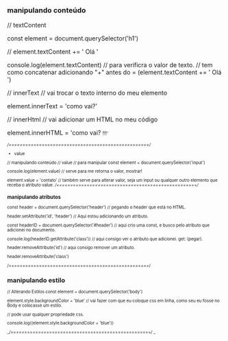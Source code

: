### manipulando conteúdo

// textContent

const element = document.querySelector('h1')

// element.textContent += ' Olá '

console.log(element.textContent) // para verificra o valor de texto.
// tem como concatenar adicionando "+" antes do = (element.textContent += ' Olá ')

// innerText
// vai trocar o texto interno do meu elemento

element.innerText = 'como vai?'

// innerHtml
// vai adicionar um HTML no meu código

element.innerHTML = 'como vai? <small>!!!<small/>'

_/===================================================/_

- value

// manipulando conteúdo
// value
// para manipular
const element = document.querySelector('input')

console.log(element.value) // serve para me retorna o valor, mostrar!

element.value = 'contato' // também serve para alterar valor, seja um input ou qualquer outro elemento que receba o atributo value.
_/===================================================/_

### manipulando atributos

const header = document.querySelector('header') // pegando o header que está no HTML.

header.setAttribute('id', 'header') // Aqui estou adicionando um atributo.

const headerID = document.querySelector('#header') // aqui crio uma const, e busco pelo atributo que adicionei no documento.

console.log(headerID.getAttribute('class')) // aqui consigo ver o atributo que adicionei. get: (pegar).

header.removeAttribute('id') // aqui consigo remover um atributo.

header.removeAttribute('class')

/===================================================/

## manipulando estilo

// Alterando Estilos
const element = document.querySelector('body')

element.style.backgroundColor = 'blue' // vai fazer com que eu coloque css em linha, como seu eu fosse no Body e colocasse um estilo.

// pode usar qualquer propriedade css.

console.log((element.style.backgroundColor = 'blue'))

_/===================================================/ _
